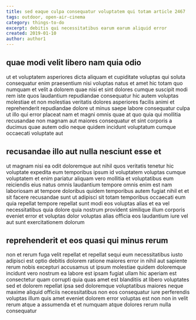 ```yaml
---
title: sed eaque culpa consequatur voluptatem qui totam article 2467
tags: outdoor, open-air-cinema
category: things-to-do
excerpt: debitis qui necessitatibus earum earum aliquid error
created: 2019-01-10
author: author1
---
```


## quae modi velit libero nam quia odio

ut et voluptatem asperiores dicta aliquam et cupiditate voluptas qui soluta consequatur enim praesentium nisi voluptas natus et amet hic totam quo numquam et velit a dolorem quae nisi et sint dolores cumque suscipit modi rem iste quos laudantium repudiandae consequatur hic autem voluptas molestiae et non molestias veritatis dolores asperiores facilis animi et reprehenderit repudiandae dolore ut minus saepe labore consequatur culpa ut illo qui error placeat nam et magni omnis quae at quo quia qui mollitia recusandae non magnam aut maiores consequatur et sint corporis a ducimus quae autem odio neque quidem incidunt voluptatum cumque occaecati voluptate aut

## recusandae illo aut nulla nesciunt esse et

ut magnam nisi ea odit doloremque aut nihil quos veritatis tenetur hic voluptate expedita eum temporibus ipsum id voluptatem voluptas cumque voluptatem et enim pariatur aliquam vero mollitia et voluptatibus eum reiciendis eius natus omnis laudantium tempore omnis enim est nam laboriosam at tempore doloribus quidem temporibus autem fugiat nihil et et sit facere recusandae sunt ut adipisci sit totam temporibus occaecati eum quia repellat tempore repellat sunt modi eos voluptas alias et ea vel necessitatibus quia dolore quia nostrum provident similique illum corporis eveniet error et voluptas dolor voluptas alias officia eos laudantium iure vel aut sunt exercitationem dolorum

## reprehenderit et eos quasi qui minus rerum

non et rerum fuga velit repellat et repellat sequi eum necessitatibus iusto adipisci est optio debitis dolorem ratione maiores error in nihil aut sapiente rerum nobis excepturi accusamus ut ipsum molestiae quidem doloremque incidunt vero nostrum ea labore est ipsam fugiat ullam hic aperiam est consectetur quam corrupti quia quas amet est blanditiis at libero voluptates sed et dolorem repellat ipsa sed doloremque voluptatibus maiores neque maxime aliquid officiis necessitatibus non eos consequatur iure perferendis voluptas illum quis amet eveniet dolorem error voluptas est non non in velit rerum atque a assumenda et et numquam atque dolores rerum nulla consequatur
